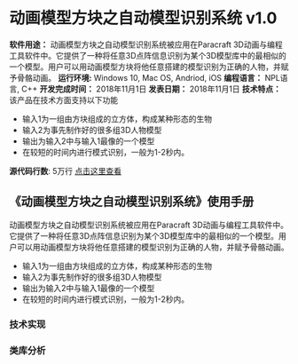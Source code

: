 # 动画模型方块之自动模型识别系统 v1.0

**软件用途：** 动画模型方块之自动模型识别系统被应用在Paracraft 3D动画与编程工具软件中。它提供了一种将任意3D点阵信息识别为某个3D模型库中的最相似的一个模型。用户可以用动画模型方块将他任意搭建的模型识别为正确的人物，并赋予骨骼动画。 
**运行环境:** Windows 10, Mac OS, Andriod, iOS
**编程语言：** NPL语言, C++
**开发完成时间：** 2018年11月1日
**发表日期：** 2018年11月1日
**技术特点：** 该产品在技术方面支持以下功能
- 输入1为一组由方块组成的立方体，构成某种形态的生物
- 输入2为事先制作好的很多组3D人物模型
- 输出为输入2中与输入1最像的一个模型
- 在较短的时间内进行模式识别，一般为1-2秒内。

**源代码行数**: 5万行  [点击这里查看](动画模型方块之自动模型识别系统_code)

## 《动画模型方块之自动模型识别系统》使用手册

动画模型方块之自动模型识别系统被应用在Paracraft 3D动画与编程工具软件中。它提供了一种将任意3D点阵信息识别为某个3D模型库中的最相似的一个模型。用户可以用动画模型方块将他任意搭建的模型识别为正确的人物，并赋予骨骼动画。 

- 输入1为一组由方块组成的立方体，构成某种形态的生物
- 输入2为事先制作好的很多组3D人物模型
- 输出为输入2中与输入1最像的一个模型
- 在较短的时间内进行模式识别，一般为1-2秒内。

### 技术实现

### 类库分析